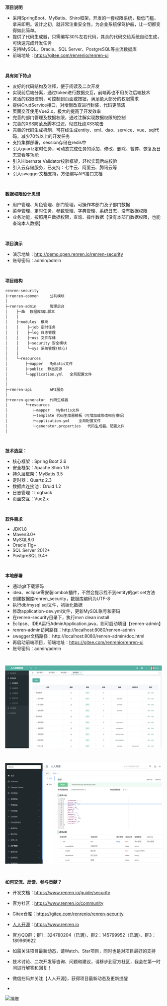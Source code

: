 **项目说明**
- 采用SpringBoot、MyBatis、Shiro框架，开发的一套权限系统，极低门槛，拿来即用。设计之初，就非常注重安全性，为企业系统保驾护航，让一切都变得如此简单。
- 提供了代码生成器，只需编写30%左右代码，其余的代码交给系统自动生成，可快速完成开发任务
- 支持MySQL、Oracle、SQL Server、PostgreSQL等主流数据库
- 前端地址：https://gitee.com/renrenio/renren-ui
<br>

**具有如下特点**
- 友好的代码结构及注释，便于阅读及二次开发
- 实现前后端分离，通过token进行数据交互，前端再也不用关注后端技术
- 灵活的权限控制，可控制到页面或按钮，满足绝大部分的权限需求
- 提供CrudService接口，对增删改查进行封装，代码更简洁
- 页面交互使用Vue2.x，极大的提高了开发效率
- 完善的部门管理及数据权限，通过注解实现数据权限的控制
- 完善的XSS防范及脚本过滤，彻底杜绝XSS攻击
- 完善的代码生成机制，可在线生成entity、xml、dao、service、vue、sql代码，减少70%以上的开发任务
- 支持集群部署，session存储在redis中
- 引入quartz定时任务，可动态完成任务的添加、修改、删除、暂停、恢复及日志查看等功能
- 引入Hibernate Validator校验框架，轻松实现后端校验
- 引入云存储服务，已支持：七牛云、阿里云、腾讯云等
- 引入swagger文档支持，方便编写API接口文档
<br>

**数据权限设计思想**
- 用户管理、角色管理、部门管理，可操作本部门及子部门数据
- 菜单管理、定时任务、参数管理、字典管理、系统日志，没有数据权限
- 业务功能，按照用户数据权限，查询、操作数据【没有本部门数据权限，也能查询本人数据】

<br>

**项目演示**
- 演示地址：http://demo.open.renren.io/renren-security
- 账号密码：admin/admin

<br> 

**项目结构**
```
renren-security
├─renren-common     公共模块
│ 
├─renren-admin      管理后台
│    ├─db  数据库SQL脚本
│    │ 
│    ├─modules  模块
│    │    ├─job 定时任务
│    │    ├─log 日志管理
│    │    ├─oss 文件存储
│    │    ├─security 安全模块
│    │    └─sys 系统管理(核心)
│    │ 
│    └─resources 
│        ├─mapper   MyBatis文件
│        ├─public  静态资源
│        └─application.yml   全局配置文件
│       
│ 
├─renren-api        API服务
│ 
├─renren-generator  代码生成器
│        └─resources 
│           ├─mapper   MyBatis文件
│           ├─template 代码生成器模板（可增加或修改相应模板）
│           ├─application.yml    全局配置文件
│           └─generator.properties   代码生成器，配置文件
│
```

<br>

**技术选型：**
- 核心框架：Spring Boot 2.6
- 安全框架：Apache Shiro 1.9
- 持久层框架：MyBatis 3.5
- 定时器：Quartz 2.3
- 数据库连接池：Druid 1.2
- 日志管理：Logback
- 页面交互：Vue2.x

<br>

**软件需求**
- JDK1.8
- Maven3.0+
- MySQL8.0
- Oracle 11g+
- SQL Server 2012+
- PostgreSQL 9.4+
<br>


**本地部署**
- 通过git下载源码
- idea、eclipse需安装lombok插件，不然会提示找不到entity的get set方法
- 创建数据库renren_security，数据库编码为UTF-8
- 执行db/mysql.sql文件，初始化数据
- 修改application-dev.yml文件，更新MySQL账号和密码
- 在renren-security目录下，执行mvn clean install
- Eclipse、IDEA运行AdminApplication.java，则可启动项目【renren-admin】
- renren-admin访问路径：http://localhost:8080/renren-admin
- swagger文档路径：http://localhost:8080/renren-admin/doc.html
- 再启动前端项目，前端地址：https://gitee.com/renrenio/renren-ui
- 账号密码：admin/admin
<br>

![输入图片说明](renren-admin/src/main/resources/public/1.png)

<br>

![输入图片说明](renren-admin/src/main/resources/public/2.png)

<br>

**如何交流、反馈、参与贡献？**
- 开发文档：https://www.renren.io/guide/security
- 官方社区：https://www.renren.io/community
- Gitee仓库：https://gitee.com/renrenio/renren-security
- [人人开源](https://www.renren.io)：https://www.renren.io
- 官方QQ群：群1：324780204（已满）、群2：145799952（已满）、群3：189969622
- 如需关注项目最新动态，请Watch、Star项目，同时也是对项目最好的支持
- 技术讨论、二次开发等咨询、问题和建议，请移步到官方社区，我会在第一时间进行解答和回复！
- 微信扫码并关注【人人开源】，获得项目最新动态及更新提醒<br>

- <br>

![捐赠](http://cdn.renren.io/donate.jpg "捐赠") 